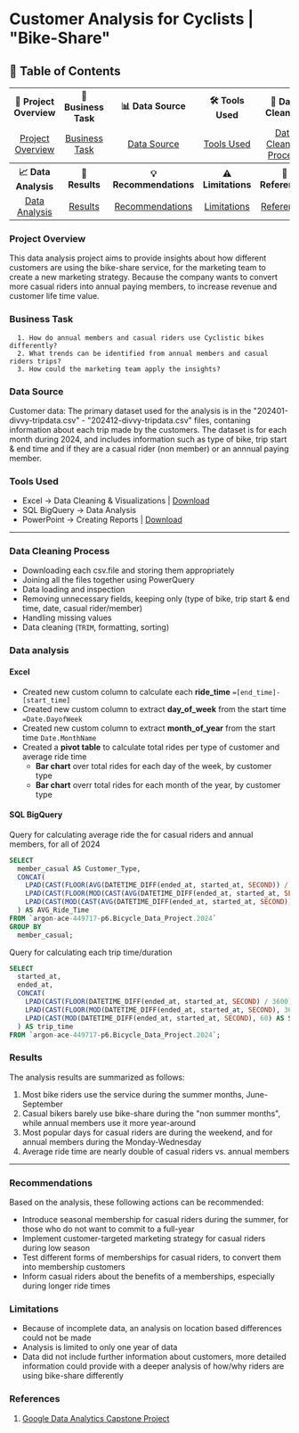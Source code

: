 # Customer Analysis for Cyclists | "Bike-Share"

## 📖 Table of Contents  

<p align="center">
<table>
  <tr>
    <th>📌 Project Overview</th>
    <th>💼 Business Task</th>
    <th>📊 Data Source</th>
    <th>🛠 Tools Used</th>
    <th>🧹 Data Cleaning</th>
  </tr>
  <tr>
    <td align="center"><a href="#project-overview">Project Overview</a></td>
    <td align="center"><a href="#business-task">Business Task</a></td>
    <td align="center"><a href="#data-source">Data Source</a></td>
    <td align="center"><a href="#tools-used">Tools Used</a></td>
    <td align="center"><a href="#data-cleaning-process">Data Cleaning Process</a></td>
  </tr>
  <tr>
    <th>📈 Data Analysis</th>
    <th>📌 Results</th>
    <th>💡 Recommendations</th>
    <th>⚠️ Limitations</th>
    <th>🔗 References</th>
  </tr>
  <tr>
    <td align="center"><a href="#data-analysis">Data Analysis</a></td>
    <td align="center"><a href="#results">Results</a></td>
    <td align="center"><a href="#recommendations">Recommendations</a></td>
    <td align="center"><a href="#limitations">Limitations</a></td>
    <td align="center"><a href="#references">References</a></td>
  </tr>
</table>
</p>

### Project Overview
This data analysis project aims to provide insights about how different customers are using the bike-share service, for the marketing team to create a new marketing strategy. Because the company wants to convert more casual riders into annual paying members, to increase revenue and customer life time value.

### Business Task
```
  1. How do annual members and casual riders use Cyclistic bikes differently?
  2. What trends can be identified from annual members and casual riders trips?
  3. How could the marketing team apply the insights? 
```
### Data Source
Customer data: The primary dataset used for the analysis is in the "202401-divvy-tripdata.csv" - "202412-divvy-tripdata.csv" files, contaning information about each trip made by the customers. The dataset is for each month during 2024, and includes information such as type of bike, trip start & end time and if they are a casual rider (non member) or an annnual paying member. 

### Tools Used
- Excel -> Data Cleaning & Visualizations | [Download]()
- SQL BigQuery -> Data Analysis
- PowerPoint -> Creating Reports | [Download]()

---

### Data Cleaning Process
- Downloading each csv.file and storing them appropriately
- Joining all the files together using PowerQuery
- Data loading and inspection
- Removing unnecessary fields, keeping only (type of bike, trip start & end time, date, casual rider/member)
- Handling missing values
- Data cleaning (`TRIM`, formatting, sorting)

<tr>
  
### Data analysis

#### Excel
- Created new custom column to calculate each **ride_time** `=[end_time]-[start_time]`
- Created new custom column to extract **day_of_week** from the start time `=Date.DayofWeek`
- Created new custom column to extract **month_of_year** from the start time `Date.MonthName`
- Created a **pivot table** to calculate total rides per type of customer and average ride time
  - **Bar chart** over total rides for each day of the week, by customer type
  - **Bar chart** overr total rides for each month of the year, by customer type
 
#### SQL BigQuery
Query for calculating average ride the for casual riders and annual members, for all of 2024
```sql
SELECT 
  member_casual AS Customer_Type,
  CONCAT(
    LPAD(CAST(FLOOR(AVG(DATETIME_DIFF(ended_at, started_at, SECOND)) / 3600) AS STRING), 2, '0'), ':',
    LPAD(CAST(FLOOR(MOD(CAST(AVG(DATETIME_DIFF(ended_at, started_at, SECOND)) AS INT64), 3600) / 60) AS STRING), 2, '0'), ':',
    LPAD(CAST(MOD(CAST(AVG(DATETIME_DIFF(ended_at, started_at, SECOND)) AS INT64), 60) AS STRING), 2, '0')
  ) AS AVG_Ride_Time
FROM `argon-ace-449717-p6.Bicycle_Data_Project.2024`
GROUP BY 
  member_casual;
```
Query for calculating each trip time/duration
```sql
SELECT 
  started_at,
  ended_at,
  CONCAT(
    LPAD(CAST(FLOOR(DATETIME_DIFF(ended_at, started_at, SECOND) / 3600) AS STRING), 2, '0'), ':',
    LPAD(CAST(FLOOR(MOD(DATETIME_DIFF(ended_at, started_at, SECOND), 3600) / 60) AS STRING), 2, '0'), ':',
    LPAD(CAST(MOD(DATETIME_DIFF(ended_at, started_at, SECOND), 60) AS STRING), 2, '0')
  ) AS trip_time
FROM `argon-ace-449717-p6.Bicycle_Data_Project.2024`;
```
### Results
The analysis results are summarized as follows:
1.  Most bike riders use the service during the summer months, June-September
2.  Casual bikers barely use bike-share during the "non summer months", while annual members use it more year-around
3.  Most popular days for casual riders are during the weekend, and for annual members during the Monday-Wednesday
4.  Average ride time are nearly double of casual riders vs. annual members  

---

### Recommendations
Based on the analysis, these following actions can be recommended: 

- Introduce seasonal membership for casual riders during the summer, for those who do not want to commit to a full-year
- Implement customer-targeted marketing strategy for casual riders during low season
- Test different forms of memberships for casual riders, to convert them into membership customers
- Inform casual riders about the benefits of a memberships, especially during longer ride times

### Limitations
- Because of incomplete data, an analysis on location based differences could not be made
- Analysis is limited to only one year of data
- Data did not include further information about customers, more detailed information could provide with a deeper analysis of how/why riders are using bike-share differently

### References
1. [Google Data Analytics Capstone Project](https://www.coursera.org/professional-certificates/google-data-analytics?action=enroll&utm_medium=sem&utm_source=gg&utm_campaign=b2c_emea_x_multi_ftcof_career-academy_cx_dr_bau_gg_pmax_gc_s1_en_m_hyb_23-12_x&campaignid=20858198824&adgroupid=&device=c&keyword=&matchtype=&network=x&devicemodel=&creativeid=&assetgroupid=6484888893&targetid=&extensionid=&placement=&gad_source=1&gclid=Cj0KCQjwm7q-BhDRARIsACD6-fWi62ZuuK36ImaplieMHf3rDP5hXn23ikGpvrbPVW-Dz8VKwuLglBAaAqKYEALw_wcBhttps://www.coursera.org/professional-certificates/google-data-analytics?action=enroll&utm_medium=sem&utm_source=gg&utm_campaign=b2c_emea_x_multi_ftcof_career-academy_cx_dr_bau_gg_pmax_gc_s1_en_m_hyb_23-12_x&campaignid=20858198824&adgroupid=&device=c&keyword=&matchtype=&network=x&devicemodel=&creativeid=&assetgroupid=6484888893&targetid=&extensionid=&placement=&gad_source=1&gclid=Cj0KCQjwm7q-BhDRARIsACD6-fWi62ZuuK36ImaplieMHf3rDP5hXn23ikGpvrbPVW-Dz8VKwuLglBAaAqKYEALw_wcB) 
